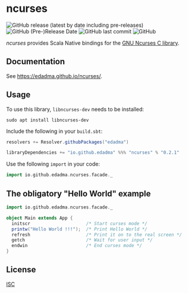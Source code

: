 ncurses
=======

![GitHub release (latest by date including pre-releases)](https://img.shields.io/github/v/release/edadma/ncurses?include_prereleases) ![GitHub (Pre-)Release Date](https://img.shields.io/github/release-date-pre/edadma/ncurses) ![GitHub last commit](https://img.shields.io/github/last-commit/edadma/ncurses) ![GitHub](https://img.shields.io/github/license/edadma/ncurses)

*ncurses* provides Scala Native bindings for the [GNU Ncurses C library](https://invisible-island.net/ncurses/announce.html).

Documentation
-------------

See https://edadma.github.io/ncurses/.

Usage
-----

To use this library, `libncurses-dev` needs to be installed:

```shell
sudo apt install libncurses-dev
```

Include the following in your `build.sbt`:

```scala
resolvers += Resolver.githubPackages("edadma")

libraryDependencies += "io.github.edadma" %%% "ncurses" % "0.2.1"
```

Use the following `import` in your code:

```scala
import io.github.edadma.ncurses.facade._
```

The obligatory "Hello World" example
------------------------------------

```scala
import io.github.edadma.ncurses.facade._

object Main extends App {
  initscr                     /* Start curses mode */
  printw("Hello World !!!");  /* Print Hello World */
  refresh                     /* Print it on to the real screen */
  getch                       /* Wait for user input */
  endwin                      /* End curses mode */
}
```

License
-------

[ISC](https://github.com/edadma/ncurses/blob/main/LICENSE)